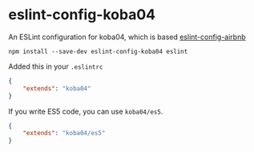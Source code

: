 # eslint-config-koba04

An ESLint configuration for koba04, which is based [eslint-config-airbnb](https://github.com/airbnb/javascript/tree/master/packages/eslint-config-airbnb)

```
npm install --save-dev eslint-config-koba04 eslint
```

Added this in your `.eslintrc`

```json
{
    "extends": "koba04"
}
```

If you write ES5 code, you can use `koba04/es5`.

```json
{
    "extends": "koba04/es5"
}
```
